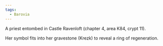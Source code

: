 ```yaml
---
tags:
  - Barovia
---
```

A priest entombed in Castle Ravenloft (chapter 4, area K84, crypt 11).

Her symbol fits into her gravestone (Krezk) to reveal a ring of regeneration.

